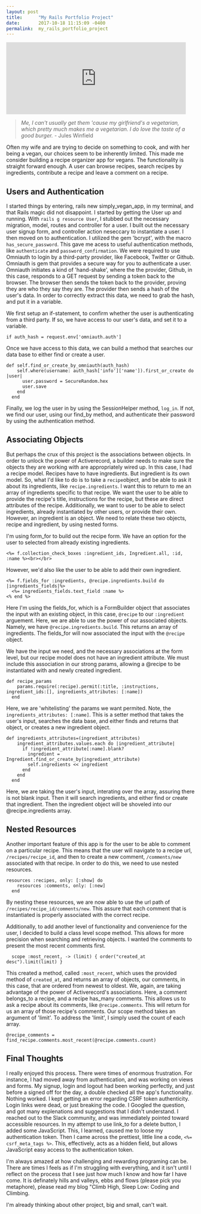 ```yaml
---
layout: post
title:      "My Rails Portfolio Project"
date:       2017-10-18 11:15:09 -0400
permalink:  my_rails_portfolio_project
---
```


<iframe src="https://giphy.com/embed/CDH0spsSaqQUg" width="480" height="192" frameBorder="0" class="giphy-embed" allowFullScreen></iframe><p><a href="https://giphy.com/gifs/pulp-fiction-funny-CDH0spsSaqQUg"></a></p>


> *Me, I can't usually get them 'cause my girlfriend's a vegetarian, which pretty much makes me a vegetarian. I do love the taste of a good burger.*                   - Jules Winfield



Often my wife and are trying to decide on something to cook, and with her being a vegan, our choices seem to be inherently limited.  This made me consider building a recipe organizer app for vegans.  The functionality is straight forward enough.  A user can browse recipes,  search recipes by ingredients, contribute a recipe and leave a comment on a recipe.

## Users and Authentication

I started things by entering, rails new simply_vegan_app, in my terminal, and that Rails magic did not disappoint.  I started by getting the User up and running.  With `rails g resource User`, I stubbed out  the necessary migration, model, routes and controller for a user.  I built out the necessary user signup form, and controller action neseccary to instantiate a user.  I then moved on to authentication.  I utilized the gem 'bcrypt', with the macro `has_secure_password`.  This gave me acess to useful authentication methods, like `authenticate` and `password_confirmation`.  We were required to use Omniauth to login by a third-party provider, like Facebook, Twitter or Github.  Omniauth is gem that provides a secure way for you to authenticate a user.  Omniauth initiates a kind of 'hand-shake', where the the provider, Github, in this case, responds to a GET request by sending a token back to the browser.  The browser then sends the token back to the provider, proving they are who they say they are.  The provider then sends a hash of the user's data.  In order to correctly extract this data, we need to grab the hash, and put it in a variable.

We first setup an if-statement, to confirm whether the user is authenticating from a third party.  If so, we have access to our user's data, and set it to a variable.

```
if auth_hash = request.env['omniauth.auth']
```

Once we have access to this data, we can build a method that searches our data base to either find or create a user.

```
def self.find_or_create_by_omniauth(auth_hash)
    self.where(username: auth_hash['info']['name']).first_or_create do |user|
      user.password = SecureRandom.hex
      user.save
    end
  end 
```

Finally, we log the user in by using the SessionHelper method, `log_in`.  If not, we find our user, using our find_by method, and authenticate their password by using the authentication method. 

## Associating Objects

But perhaps the crux of this project is the associations between objects.  In order to unlock the power of Activerecord, a builder needs to make sure the objects they are working with are appropriately wired up.  In this case, I had a recipe model.  Recipes have to have ingredients.  But ingredient is its own model.  So, what I'd like to do is to take a `recipe`object, and be able to ask it about its ingredients, like `recipe.ingredients`.  I want this to return to me an array of ingredients specific to that recipe.  We want the user to be able to provide the recipe's title, instructions for the recipe, but these are direct attributes of the recipe.  Additionally, we want to user to be able to select ingredients, already instantiated by other users, or provide their own.  However, an ingredient is an object.  We need to relate these two objects, recipe and ingredient, by using nested forms.   

I'm using form_for to build out the recipe form.  We have an option for the user to selected from already existing ingredients.


```
<%= f.collection_check_boxes :ingredient_ids, Ingredient.all, :id, :name %><br></br>
```

However, we'd also like the user to be able to add their own ingredient.

```
<%= f.fields_for :ingredients, @recipe.ingredients.build do |ingredients_fields|%>
  <%= ingredients_fields.text_field :name %>
<% end %>
```

Here I'm using the fields_for, which is a FormBuilder object that associates the input with an existing object, in this case, `@recipe` to our `:ingredient` arguement.  Here, we are able to use the power of our associated objects.  Namely, we have `@recipe.ingredients.build`. This returns an array of ingredients.  The fields_for will now associated the input with the `@recipe` object.    

We have the input we need, and the necessary associations at the form level, but our recipe model does not have an ingredient attribute.  We must include this association in our strong params, allowing a @recipe to be instantiated with and newly created ingredient.  

```
def recipe_params
    params.require(:recipe).permit(:title, :instructions, ingredient_ids:[], ingredients_attributes: [:name])
  end
```

Here, we are 'whitelisting' the params we want permited.  Note, the `ingredients_attributes: [:name]`.  This is a setter method that takes the user's input, searches the data base, and either finds and returns that object, or creates a new ingredient object.  

```
def ingredients_attributes=(ingredient_attributes)
    ingredient_attributes.values.each do |ingredient_attribute|
      if !ingredient_attribute[:name].blank?
        ingredient = Ingredient.find_or_create_by(ingredient_attribute)
        self.ingredients << ingredient
      end
    end
  end
```

Here, we are taking the user's input, interating over the array, assuring there is not blank input.  Then it will search ingredients, and either find or create that ingredient.  Then the ingredient object will be shoveled into our @recipe.ingredients array.  

## Nested Resources

Another important feature of this app is for the user to be able to comment on a particular recipe.  This means that the user will navigate to a recipe url, `/recipes/recipe_id`, and then to create a new comment, `/comments/new` associated with that recipe.  In order to do this, we need to use nested resources.  

```
resources :recipes, only: [:show] do
    resources :comments, only: [:new]
  end
```

By nesting these resources, we are now able to use the url path of `/recipes/recipe_id/comments/new`.  This assure that each comment that is instantiated is properly associated with the correct recipe. 

Additionally, to add another level of functionality and convenience for the user, I decided to build a class level scope method.  This allows for more precision when searching and retrieving objects.  I wanted the comments to present the most recent comments first.  

```
  scope :most_recent, -> (limit) { order("created_at desc").limit(limit) }
```

This created a method, called `:most_recent`, which uses the provided method of `created_at`, and returns an array of objects, our comments, in this case, that are ordered from newest to oldest.  We, again, are taking advantage of the power of  Activerecord's associations.  Here, a comment belongs_to a recipe, and a recipe has_many comments.  This allows us to ask a recipe about its comments, like `@recipe.comments`.  This will return for us an array of those recipe's comments.  Our scope method takes an argument of 'limit'.  To address the 'limit', I simply used the count of each array.  

```
@recipe_comments = find_recipe.comments.most_recent(@recipe.comments.count)
```


## Final Thoughts

I really enjoyed this process.  There were times of enormous frustration.  For instance, I had moved away from authentication, and was working on views and forms.  My signup, login and logout had been working perfectly, and just before a signed off for the day, a double checked all the app's functionality.  Nothing worked.  I kept getting an error regarding  CSRF token authenticity.  Login links were dead, or just breaking the code.  I Googled the question, and got many explenations and suggestions that I didn't understand.  I reached out to the Slack community, and was immediately pointed toward accessible resources.  In my attempt to use link_to for a delete button, I added some JavaScript.  This, I learned, caused me to loose my authentication token.  Then I came across the prettiest, little line a code, `<%= csrf_meta_tags %>`.  This, effectively, acts as a hidden field, but allows JavaScript easy access to the authentication token.  

I'm always amazed at how challenging and rewarding programing can be.  There are times I feels as if I'm struggling with everything, and it isn't until I reflect on the process that I see just how much I know and how far I have come.  It  is definately hills and valleys, ebbs and flows (please pick you metaphore), please read my blog "Climb High, Sleep Low: Coding and Climbing.  

I'm already thinking about other project, big and small, can't wait.  













